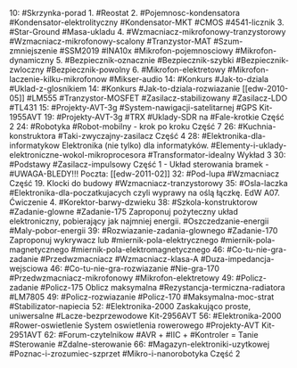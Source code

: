 10: #Skrzynka-porad 
	1. #Reostat 
	2. #Pojemnosc-kondensatora #Kondensator-elektrolityczny #Kondensator-MKT #CMOS #4541-licznik
	3. #Star-Ground #Masa-ukladu
	4. #Wzmacniacz-mikrofonowy-tranzystorowy #Wzmacniacz-mikrofonowy-scalony #Tranzystor-MAT #Szum-zmniejszenie #SSM2019 #INA10x #Mikrofon-pojemnosciowy #Mikrofon-dynamiczny 
	5. #Bezpiecznik-oznacznie #Bezpiecznik-szybki #Bezpiecznik-zwloczny #Bezpiecznik-powolny
	6. #Mikrofon-elektretowy #Mikrofon-laczenie-kilku-mikrofonow #Mikser-audio
14: #Konkurs #Jak-to-dziala #Uklad-z-glosnikiem 
14: #Konkurs #Jak-to-dziala-rozwiazanie [[edw-2010-05]] #LM555 #Tranzystor-MOSFET #Zasilacz-stabilizowany #Zasilacz-LDO #TL431 
15: #Projekty-AVT-3g #System-nawigacji-satelitarnej #GPS Kit-1955AVT
19: #Projekty-AVT-3g #TRX #Uklady-SDR na #Fale-krotkie Część 2
24: #Robotyka #Robot-mobilny - krok po kroku Część 7
26: #Kuchnia-konstruktora #Taki-zwyczajny-zasilacz Część 4
28: #Elektronika-dla-informatykow Elektronika (nie tylko) dla informatyków. #Elementy-i-uklady-elektroniczne-wokol-mikroprocesora #Transformator-idealny Wykład 3
30: #Podstawy #Zasilacz-impulsowy Część 1 - Układ sterowania bramek - #UWAGA-BLEDY!!! Poczta: [[edw-2011-02]]
32: #Pod-lupa #Wzmacniacz Część 19. Klocki do budowy #Wzmacniacz-tranzystorowy 
35: #Osla-laczka #Elektronika-dla-poczatkujacych czyli wyprawy na oślą łączkę. EdW A07. Ćwiczenie 4. #Korektor-barwy-dzwieku
38: #Szkola-konstruktorow #Zadanie-glowne #Zadanie-175 Zaproponuj pożyteczny układ elektroniczny, pobierający jak najmniej energii. #Oszczedzanie-energii #Maly-pobor-energii
39: #Rozwiazanie-zadania-glownego #Zadanie-170 Zaproponuj wykrywacz lub #miernik-pola-elektrycznego #miernik-pola-magnetycznego #miernik-pola-elektromagnetycznego 
46: #Co-tu-nie-gra-zadanie #Przedwzmacniacz #Wzmacniacz-klasa-A #Duza-impedancja-wejsciowa
46: #Co-tu-nie-gra-rozwiazanie #Nie-gra-170 #Przedwzmacniacz-mikrofonowy #Mikrofon-elektretowy 
49: #Policz-zadanie #Policz-175 Oblicz maksymalna #Rezystancja-termiczna-radiatora #LM7805
49: #Policz-rozwiazanie #Policz-170 #Maksymalna-moc-strat #Stabilizator-napiecia 
52: #Elektronika-2000 Zaskakująco proste, uniwersalne #Lacze-bezprzewodowe Kit-2956AVT
56: #Elektronika-2000 #Rower-oswietlenie System oswietlenia rowerowego #Projekty-AVT Kit-2951AVT
62: #Forum-czytelnikow #AVR + #IIC + #Kontroler = Tanie #Sterowanie #Zdalne-sterowanie
66: #Magazyn-elektroniki-uzytkowej #Poznac-i-zrozumiec-szprzet #Mikro-i-nanorobotyka Część 2